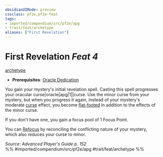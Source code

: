 ```yaml
---
obsidianUIMode: preview
cssclass: pf2e,pf2e-feat
tags:
- imported/compendium/src/pf2e/apg
- trait/feat/archetype
aliases: ["First Revelation"]
---
```

# First Revelation  *Feat 4*  
[archetype](archetype.md)  

- **Prerequisites**: [Oracle Dedication](oracle-dedication-apg.md)

You gain your mystery's initial revelation spell. Casting this spell progresses your oracular curse|oracle|apg|1||curse. Use the minor curse from your mystery, but when you progress it again, instead of your mystery's moderate [curse](curse.md) effect, you become [flat-footed](conditions.md#Flat-footed) in addition to the effects of the minor curse.

If you don't have one, you gain a focus pool of 1 Focus Point.

You can [Refocus](refocus.md) by reconciling the conflicting nature of your mystery, which also reduces your curse to minor.

*Source: Advanced Player's Guide p. 152*  
%% #imported/compendium/src/pf2e/apg #trait/feat/archetype %%